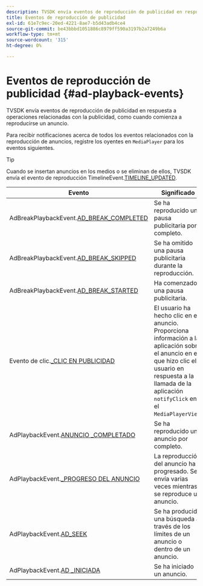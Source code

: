 ```yaml
---
description: TVSDK envía eventos de reproducción de publicidad en respuesta a operaciones relacionadas con la publicidad, como cuando comienza a reproducirse un anuncio.
title: Eventos de reproducción de publicidad
exl-id: 61e7c9ec-20ed-4221-8ae7-b5d43adb4ce4
source-git-commit: be43bbbd1051886c8979ff590a3197b2a7249b6a
workflow-type: tm+mt
source-wordcount: '315'
ht-degree: 0%

---
```


# Eventos de reproducción de publicidad {#ad-playback-events}

TVSDK envía eventos de reproducción de publicidad en respuesta a operaciones relacionadas con la publicidad, como cuando comienza a reproducirse un anuncio.

Para recibir notificaciones acerca de todos los eventos relacionados con la reproducción de anuncios, registre los oyentes en `MediaPlayer` para los eventos siguientes.

>[!TIP]
>
>Cuando se insertan anuncios en los medios o se eliminan de ellos, TVSDK envía el evento de reproducción TimelineEvent.[TIMELINE_UPDATED](https://help.adobe.com/en_US/primetime/api/psdk/asdoc-dhls_1.4/com/adobe/mediacore/events/TimelineEvent.html#TIMELINE_UPDATED).

| Evento | Significado |
|---|---|
| AdBreakPlaybackEvent.[AD_BREAK_COMPLETED](https://help.adobe.com/en_US/primetime/api/psdk/asdoc-dhls_1.4/com/adobe/mediacore/events/AdBreakPlaybackEvent.html#AD_BREAK_COMPLETED) | Se ha reproducido una pausa publicitaria por completo. |
| AdBreakPlaybackEvent.[AD_BREAK_SKIPPED](https://help.adobe.com/en_US/primetime/api/psdk/asdoc-dhls_1.4/com/adobe/mediacore/events/AdBreakPlaybackEvent.html#AD_BREAK_SKIPPED) | Se ha omitido una pausa publicitaria durante la reproducción. |
| AdBreakPlaybackEvent.[AD_BREAK_STARTED](https://help.adobe.com/en_US/primetime/api/psdk/asdoc-dhls_1.4/com/adobe/mediacore/events/AdBreakPlaybackEvent.html#AD_BREAK_STARTED) | Ha comenzado una pausa publicitaria. |
| Evento de clic.[_CLIC EN PUBLICIDAD](https://help.adobe.com/en_US/primetime/api/psdk/asdoc-dhls_1.4/com/adobe/mediacore/events/AdClickEvent.html#AD_CLICK) | El usuario ha hecho clic en el anuncio. Proporciona información a la aplicación sobre el anuncio en el que hizo clic el usuario en respuesta a la llamada de la aplicación `notifyClick` en el `MediaPlayerView`. |
| AdPlaybackEvent.[ANUNCIO _COMPLETADO](https://help.adobe.com/en_US/primetime/api/psdk/asdoc-dhls_1.4/com/adobe/mediacore/events/AdPlaybackEvent.html#AD_COMPLETED) | Se ha reproducido un anuncio por completo. |
| AdPlaybackEvent.[_PROGRESO DEL ANUNCIO](https://help.adobe.com/en_US/primetime/api/psdk/asdoc-dhls_1.4/com/adobe/mediacore/events/AdPlaybackEvent.html#AD_PROGRESS) | La reproducción del anuncio ha progresado. Se envía varias veces mientras se reproduce un anuncio. |
| AdPlaybackEvent.[AD_SEEK](https://help.adobe.com/en_US/primetime/api/psdk/asdoc-dhls_1.4/com/adobe/mediacore/events/AdPlaybackEvent.html#AD_STARTED) | Se ha producido una búsqueda a través de los límites de un anuncio o dentro de un anuncio. |
| AdPlaybackEvent.[AD _INICIADA](https://help.adobe.com/en_US/primetime/api/psdk/asdoc-dhls_1.4/com/adobe/mediacore/events/AdPlaybackEvent.html#AD_STARTED) | Se ha iniciado un anuncio. |
